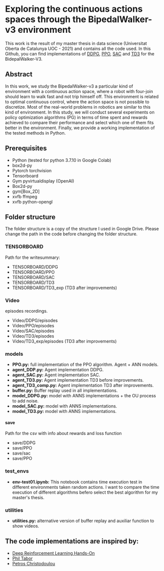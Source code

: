 # Exploring the continuous actions spaces through the BipedalWalker-v3 environment

This work is the result of my master thesis in data science  (Universitat Oberta de Catalunya UOC - 2021)  and contains all the code used. In this Github, you can find implementations of [DDPG](https://arxiv.org/pdf/1509.02971.pdf), [PPO](https://arxiv.org/pdf/1707.06347.pdf), [SAC](https://arxiv.org/abs/1801.01290) and [TD3](https://arxiv.org/abs/1802.09477) for the BidepalWalker-V3. 

## Abstract

In this work, we study the BipedalWalker-v3 a particular kind of environment with a continuous
action space, where a robot with four-join should learn to walk fast and not trip himself off. This
environment is related to optimal continuous control, where the action space is not possible to
discretize. Most of the real-world problems in robotics are similar to this kind of environment.
In this study, we will conduct several experiments on policy optimization algorithms (PG) in
terms of time spent and rewards achieved to compare their performance and select which one
of them fits better in the environment. Finally, we provide a working implementation of the
tested methods in Python.



## Prerequisites
- Python (tested for python 3.7.10 in Google Colab)
- box2d-py
- Pytorch torchvision
- Tensorboard
- Gym pyvirtualdisplay (OpenAI)
- Box2d-py
- gym[Box_2D]
- xvfb ffmpeg
- xvfb python-opengl

## Folder structure

  The folder structure is a copy of the structure I used in Google Drive. Please change the path in the code before changing the folder structure.

### TENSORBOARD

 Path for the writesummary:

- TENSORBOARD/DDPG
- TENSORBOARD/PPO
- TENSORBOARD/SAC
- TENSORBOARD/TD3
- TENSORBOARD/TD3_exp (TD3 after improvements)

### Video
episodes recordings.

- Video/DDPG/episodes
- Video/PPO/episodes
- Video/SAC/episodes
- Video/TD3/episodes
- Video/TD3_exp/episodes (TD3 after improvements)

### models

- **PPO.py:** full implementation of the PPO algorithm. Agent + ANN models.
- **agent_DDP.py:** Agent implementation DDPG.
- **agent_SAC.py:** Agent implementation SAC.
- **agent_TD3.py:** Agent implementation TD3 before improvements.
- **agent_TD3_comp.py:** Agent implementation TD3 after improvements.
- **buffer.py:** Buffer replay used in all implementations.
- **model_DDPG.py:** model with ANNS implementations + the OU process to add noise.
- **model_SAC.py:** model with ANNS implementations.
- **model_TD3.py:**  model with ANNS implementations.

#### save

Path for the csv with info about rewards and loss function

- save/DDPG
- save/PPO
- save/sac
- save/PPO

### test_envs

- **env-test01.ipynb:** This notebook contains time execution test in different environments taken random actions. I want to compare the time execution of different algorithms befero select the best algorithm for my master's thesis.

### utilities

- **utilities.py:** alternative version of buffer replay and auxiliar function to show videos.

## The code implementations are inspired by:
- [Deep Reinforcement Learning Hands-On](https://github.com/PacktPublishing/Deep-Reinforcement-Learning-Hands-On-Second-Edition)
- [Phil Tabor](https://github.com/philtabor)
- [Petros Christodoulou](https://github.com/p-christ)
